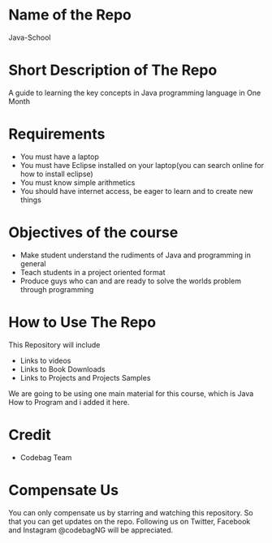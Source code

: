 # Name of the Repo
Java-School
# Short Description of The Repo
A guide to learning the key concepts in Java programming language in One Month
# Requirements
 - You must have a laptop
 - You must have Eclipse installed on your laptop(you can search online for how to install eclipse) 
 - You must know simple arithmetics
 - You should have internet access, be eager to learn and to create new things
# Objectives of the course
 - Make student understand the rudiments of Java and programming in general
 - Teach students in a project oriented format
 - Produce guys who can and are ready to solve the worlds problem through programming
# How to Use The Repo
This Repository will include 
- Links to videos
- Links to Book Downloads
- Links to Projects and Projects Samples

 We are going to be using one main material for this course, which is Java How to Program and i added it here.
# Credit
 - Codebag Team
# Compensate Us
 You can only compensate us by starring and watching this repository. So that you can get updates on the repo. Following us on Twitter, Facebook and Instagram @codebagNG will be appreciated.

